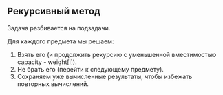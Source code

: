 ## Рекурсивный метод

Задача разбивается на подзадачи.

Для каждого предмета мы решаем:
1. Взять его (и продолжить рекурсию с уменьшенной вместимостью capacity - weight[i]).
2. Не брать его (перейти к следующему предмету).
3. Сохраняем уже вычисленные результаты, чтобы избежать повторных вычислений.
